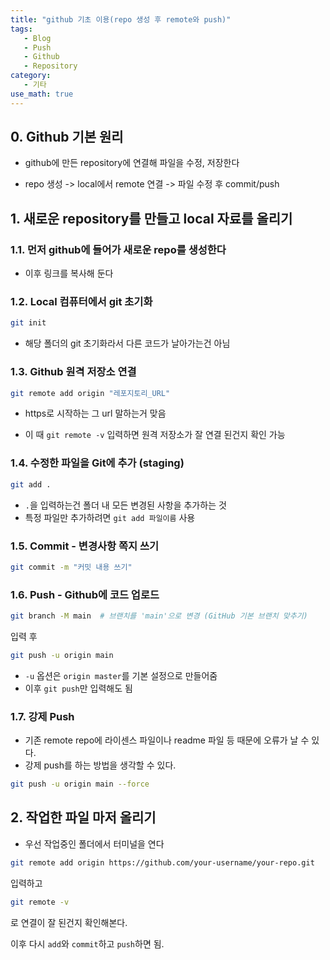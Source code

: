 ```yaml
---
title: "github 기초 이용(repo 생성 후 remote와 push)"
tags:
   - Blog
   - Push
   - Github
   - Repository
category: 
   - 기타 
use_math: true
---
```

## 0. Github 기본 원리

* github에 만든 repository에 연결해 파일을 수정, 저장한다

* repo 생성 -> local에서 remote 연결 -> 파일 수정 후 commit/push 

## 1. 새로운 repository를 만들고 local 자료를 올리기

### 1.1. 먼저 github에 들어가 새로운 repo를 생성한다

* 이후 링크를 복사해 둔다

### 1.2. Local 컴퓨터에서 git 초기화

```bash
git init
```

* 해당 폴더의 git 초기화라서 다른 코드가 날아가는건 아님

### 1.3. Github 원격 저장소 연결

```bash
git remote add origin "레포지토리_URL"
```
* https로 시작하는 그 url 말하는거 맞음

* 이 때 ```git remote -v``` 입력하면 원격 저장소가 잘 연결 된건지 확인 가능

### 1.4. 수정한 파일을 Git에 추가 (staging)

```bash
git add .
```

* ```.```을 입력하는건 폴더 내 모든 변경된 사항을 추가하는 것
* 특정 파일만 추가하려면 ```git add 파일이름``` 사용

### 1.5. Commit - 변경사항 쪽지 쓰기

```bash
git commit -m "커밋 내용 쓰기"
```

### 1.6. Push - Github에 코드 업로드

```bash
git branch -M main  # 브랜치를 'main'으로 변경 (GitHub 기본 브랜치 맞추기)
```

입력 후 

```bash
git push -u origin main
```

* ```-u``` 옵션은 ```origin master```를 기본 설정으로 만들어줌
* 이후 ```git push```만 입력해도 됨

### 1.7. 강제 Push 

* 기존 remote repo에 라이센스 파일이나 readme 파일 등 때문에 오류가 날 수 있다.
* 강제 push를 하는 방법을 생각할 수 있다. 

```bash
git push -u origin main --force
```
## 2. 작업한 파일 마저 올리기 
* 우선 작업중인 폴더에서 터미널을 연다

```bash
git remote add origin https://github.com/your-username/your-repo.git

```
입력하고

```bash
git remote -v
```
로 연결이 잘 된건지 확인해본다.

이후 다시 `add`와 `commit`하고 `push`하면 됨.